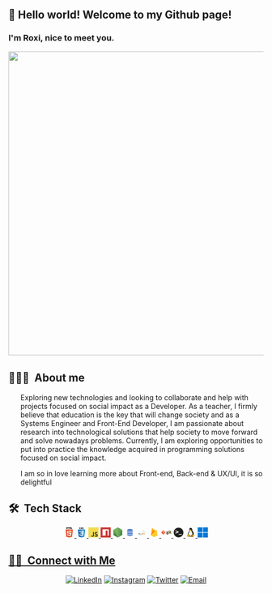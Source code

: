 ## 👋 Hello world! Welcome to my Github page!
### I'm Roxi, nice to meet you.

<p align="center">
  <img width="700" height="600" src="https://github.com/roxifochoag/roxifochoag/assets/46870050/c960a7d0-b140-47e8-b074-393b625d8d7e/">
</p>


<h2> 👩🏻‍💻 &nbsp;About me </h2>
<ul> <p>Exploring new technologies and looking to collaborate and help with projects focused on social impact as a Developer. As a teacher, I firmly believe that education is the key that will change society and as a Systems Engineer and Front-End Developer, I am passionate about research into technological solutions that help society to move forward and solve nowadays problems. Currently, I am exploring opportunities to put into practice the knowledge acquired in programming solutions focused on social impact.</p></ul>
<ul> <p>I am so in love learning more about Front-end, Back-end & UX/UI, it is so delightful</p></ul>


<h2> 🛠 &nbsp;Tech Stack</h2>
<a href="https://github.com/roxifochoag">
<a href="https://github-readme-stats.vercel.app/api/top-langs/?username=roxifochoag&hide_progress=true></a>

<br />
<p align="center">
 <p align="center">
<code><img height="20" src="https://raw.githubusercontent.com/github/explore/80688e429a7d4ef2fca1e82350fe8e3517d3494d/topics/html/html.png"></code>
<code><img height="20" src="https://raw.githubusercontent.com/github/explore/80688e429a7d4ef2fca1e82350fe8e3517d3494d/topics/css/css.png"></code>
<code><img height="20" src="https://raw.githubusercontent.com/github/explore/80688e429a7d4ef2fca1e82350fe8e3517d3494d/topics/javascript/javascript.png"></code>
<code><img height="20" src="https://raw.githubusercontent.com/github/explore/80688e429a7d4ef2fca1e82350fe8e3517d3494d/topics/npm/npm.png"></code>
<code><img height="20" src="https://raw.githubusercontent.com/github/explore/80688e429a7d4ef2fca1e82350fe8e3517d3494d/topics/nodejs/nodejs.png"></code>
<code><img height="20" src="https://raw.githubusercontent.com/github/explore/80688e429a7d4ef2fca1e82350fe8e3517d3494d/topics/sql/sql.png"></code>
<code><img height="20" src="https://raw.githubusercontent.com/github/explore/80688e429a7d4ef2fca1e82350fe8e3517d3494d/topics/mysql/mysql.png"></code>
<code><img height="20" src="https://raw.githubusercontent.com/github/explore/80688e429a7d4ef2fca1e82350fe8e3517d3494d/topics/firebase/firebase.png"></code>
<code><img height="20" src="https://raw.githubusercontent.com/github/explore/80688e429a7d4ef2fca1e82350fe8e3517d3494d/topics/git/git.png"></code>
<code><img height="20" src="https://raw.githubusercontent.com/github/explore/80688e429a7d4ef2fca1e82350fe8e3517d3494d/topics/terminal/terminal.png"></code>
<code><img height="20" src="https://raw.githubusercontent.com/github/explore/80688e429a7d4ef2fca1e82350fe8e3517d3494d/topics/linux/linux.png"></code>
<code><img height="20" src="https://raw.githubusercontent.com/github/explore/80688e429a7d4ef2fca1e82350fe8e3517d3494d/topics/windows/windows.png"></code> 
</p></p>
<h2> 🤝🏻 &nbsp;Connect with Me </h2>
<p align="center">
<a href="https://www.linkedin.com/in/roxifochoag/"><img alt="LinkedIn" src="https://img.shields.io/badge/LinkedIn-roxifochoag-blue?style=flat-square&logo=linkedin"></a>
<a href="https://www.instagram.com/roxifochoag/"><img alt="Instagram" src="https://img.shields.io/badge/Instagram-roxifochoag-blue?style=flat-square&logo=instagram"></a>
<a href="https://www.twitter.com/roxifochoag/"><img alt="Twitter" src="https://img.shields.io/badge/twitter-roxifochoag-blue?style=flat-square&logo=twitter"></a>
<a href="mailto:rfog1990@gmail.com"><img alt="Email" src="https://img.shields.io/badge/Email-rfog1990@gmail.com-blue?style=flat-square&logo=gmail"></a>
</p>
